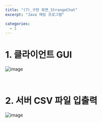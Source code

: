 ```yaml
--- 
title: "(7)_구현 화면_StrangeChat"
excerpt: "Java 채팅 프로그램"

categories:
  - 1
---
```


# 1. 클라이언트 GUI
![image](https://velog.velcdn.com/images/wg_cat/post/9d8d66eb-7622-4883-b3ab-6e7f72dd0916/image.png)

<br>

# 2. 서버 CSV 파일 입출력
![image](https://velog.velcdn.com/images/wg_cat/post/f052147e-07d4-4d66-9155-780975574a55/image.png)
